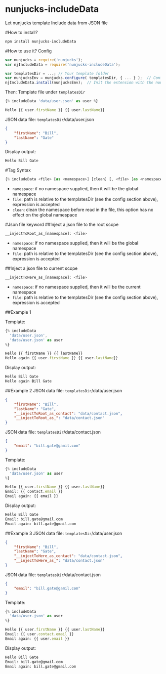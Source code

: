 # nunjucks-includeData
Let nunjucks template Include data from JSON file

#How to install?
```javascript
npm install nunjucks-includeData
```

#How to use it?
Config
```javascript
var nunjucks = require('nunjucks');
var njIncludeData = require('nunjucks-includeData');

var templatesDir = ...; // Your template folder
var nunjucksEnv = nunjucks.configure( templatesDir, { ... } );  // Config your nunjucks with the templateDir
njIncludeData.install(nunjucksEnv);  // Init the extension with the nunjucks environment
```

Then:
Template file under `templatesDir`
```javascript
{% includeData 'data/user.json' as user %}

Hello {{ user.firstName }} {{ user.lastName}}
```

JSON data file: `templatesDir`/data/user.json
```json
{
	"firstName": "Bill",
	"lastName": "Gate"
}
```
Display output:
```html
Hello Bill Gate
```

#Tag Syntax
```javascript
{% includeData <file> [as <namespace>] [clean] [, <file> [as <namespace>] [clean], ...] %}
```
- `namespace`: if no namespace supplied, then it will be the global namespace
- `file`: path is relative to the templatesDir (see the config section above), expression is accepted
- `clean`: clean the namespace before read in the file, this option has no effect on the global namespace

#Json file keyword
##Inject a json file to the root scope
```javascript
__injectToRoot_as_[namespace]: <file>
```
- `namespace`: if no namespace supplied, then it will be the global namespace
- `file`: path is relative to the templatesDir (see the config section above), expression is accepted

##Inject a json file to current scope
```javascript
__injectToHere_as_[namespace]: <file>
```
- `namespace`: if no namespace supplied, then it will be the current namespace
- `file`: path is relative to the templatesDir (see the config section above), expression is accepted

##Example 1

Template:
```javascript
{% includeData
  'data/user.json',
  'data/user.json' as user
%}

Hello {{ firstName }} {{ lastName}}
Hello again {{ user.firstName }} {{ user.lastName}}
```
Display output:
```html
Hello Bill Gate
Hello again Bill Gate
```

##Example 2
JSON data file: `templatesDir`/data/user.json
```json
{
	"firstName": "Bill",
	"lastName": "Gate",
	"__injectToRoot_as_contact": "data/contact.json",
	"__injectToRoot_as_": "data/contact.json"
}
```
JSON data file: `templatesDir`/data/contact.json
```json
{
	"email": "bill.gate@gamil.com"
}
```

Template:
```javascript
{% includeData
  'data/user.json' as user
%}

Hello {{ user.firstName }} {{ user.lastName}}
Email: {{ contact.email }}
Email again: {{ email }}
```
Display output:
```html
Hello Bill Gate
Email: bill.gate@gmail.com
Email again: bill.gate@gmail.com
```

##Example 3
JSON data file: `templatesDir`/data/user.json
```json
{
	"firstName": "Bill",
	"lastName": "Gate",
	"__injectToHere_as_contact": "data/contact.json",
	"__injectToHere_as_": "data/contact.json"
}
```
JSON data file: `templatesDir`/data/contact.json
```json
{
	"email": "bill.gate@gamil.com"
}
```

Template:
```javascript
{% includeData
  'data/user.json' as user
%}

Hello {{ user.firstName }} {{ user.lastName}}
Email: {{ user.contact.email }}
Email again: {{ user.email }}
```
Display output:
```html
Hello Bill Gate
Email: bill.gate@gmail.com
Email again: bill.gate@gmail.com
```
